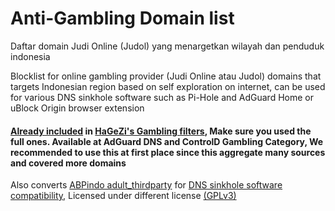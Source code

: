 # Anti-Gambling Domain list
Daftar domain Judi Online (Judol) yang menargetkan wilayah dan penduduk indonesia

Blocklist for online gambling provider (Judi Online atau Judol) domains that targets Indonesian region based on self exploration on internet, can be used for various DNS sinkhole software such as Pi-Hole and AdGuard Home or uBlock Origin browser extension

#### [Already included](https://github.com/hagezi/dns-blocklists/issues/6139#issuecomment-2850741115) in [HaGeZi's Gambling filters](https://github.com/hagezi/dns-blocklists?tab=readme-ov-file#slot_machine-gambling---protects-against-gambling-content-), Make sure you used the full ones. Available at AdGuard DNS and ControlD Gambling Category, We recommended to use this  at first place since this aggregate many sources and covered more domains

Also converts [ABPindo adult_thirdparty](https://github.com/ABPindo/indonesianadblockrules/raw/master/src/adult/adult_thirdparty.txt) for [DNS sinkhole software compatibility](https://github.com/arfshl/anti-gambling-domains/raw/main/abpindo/abpindo_adult_thirdparty.txt), Licensed under different license [(GPLv3)](https://github.com/arfshl/anti-gambling-domains/raw/main/abpindo/gplv3.txt)